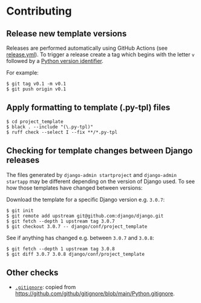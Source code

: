 # Contributing

## Release new template versions

Releases are performed automatically using GitHub Actions (see
[release.yml](.github/workflows/release.yml)). To trigger a release create a tag which
begins with the letter `v` followed by a
[Python version identifier](https://peps.python.org/pep-0440/#version-scheme).

For example:
```console
$ git tag v0.1 -m v0.1
$ git push origin v0.1
```

## Apply formatting to template (.py-tpl) files

```console
$ cd project_template
$ black . --include "(\.py-tpl)"
$ ruff check --select I --fix **/*.py-tpl
```

## Checking for template changes between Django releases

The files generated by `django-admin startproject` and `django-admin startapp` may be
different depending on the version of Django used. To see how those templates have
changed between versions:

Download the template for a specific Django version e.g. `3.0.7`:
```console
$ git init
$ git remote add upstream git@github.com:django/django.git
$ git fetch --depth 1 upstream tag 3.0.7
$ git checkout 3.0.7 -- django/conf/project_template
```

See if anything has changed e.g. between `3.0.7` and `3.0.8`:
```console
$ git fetch --depth 1 upstream tag 3.0.8
$ git diff 3.0.7 3.0.8 django/conf/project_template
```

## Other checks

- [`.gitignore`](project_template/.gitignore): copied from https://github.com/github/gitignore/blob/main/Python.gitignore.

